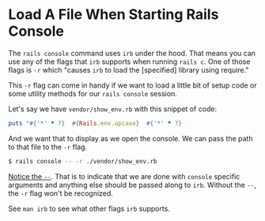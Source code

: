 # Load A File When Starting Rails Console

The `rails console` command uses `irb` under the hood. That means you can use
any of the flags that `irb` supports when running `rails c`. One of those flags
is `-r` which "causes `irb` to load the [specified] library using require."

This `-r` flag can come in handy if we want to load a little bit of setup code
or some utility methods for our `rails console` session.

Let's say we have `vendor/show_env.rb` with this snippet of code:

```ruby
puts "#{'*' * 7}  #{Rails.env.upcase}  #{'*' * 7}
```

And we want that to display as we open the console. We can pass the path to
that file to the `-r` flag.

```bash
$ rails console -- -r ./vendor/show_env.rb
```

[Notice the
`--`](https://tosbourn.com/speed-up-pasting-text-into-rails-console/). That is
to indicate that we are done with `console` specific arguments and anything
else should be passed along to `irb`. Without the `--`, the `-r` flag won't be
recognized.

See `man irb` to see what other flags `irb` supports.
